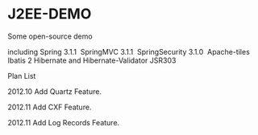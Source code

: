 J2EE-DEMO
=========

Some open-source demo


including 
Spring 3.1.1 
SpringMVC 3.1.1 
SpringSecurity 3.1.0 
Apache-tiles  
Ibatis 2
Hibernate and Hibernate-Validator JSR303


Plan List


2012.10 Add Quartz Feature.


2012.11 Add CXF Feature.


2012.11 Add Log Records Feature.